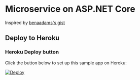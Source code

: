 # Microservice on ASP.NET Core

Inspired by [benaadams's gist](https://gist.github.com/benaadams/f8f5b3ea3354643b954f102fb778f191)

## Deploy to Heroku

### Heroku Deploy button

Click the button below to set up this sample app on Heroku:

[![Deploy](https://www.herokucdn.com/deploy/button.svg)](https://heroku.com/deploy?template=https://github.com/jincod/MicroWeb)
